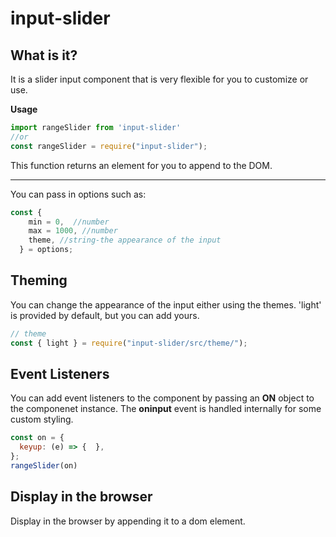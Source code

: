 # input-slider
## What is it?
It is a slider input component that is very flexible for you to customize or use.

**Usage**
```js
import rangeSlider from 'input-slider'
//or
const rangeSlider = require("input-slider");
```
This function returns an element for you to append to the DOM.

********
You can pass in options such as:
```js
const {
    min = 0,  //number
    max = 1000, //number
    theme, //string-the appearance of the input
  } = options;
```

## Theming
You can change the appearance of the input either using the themes. 'light' is provided by default, but you can add yours.
```js
// theme
const { light } = require("input-slider/src/theme/");
```

## Event Listeners
You can add event listeners to the component by passing an **ON** object to the componenet instance. The **oninput** event is handled internally for some custom styling.


```js
const on = {
  keyup: (e) => {  },
};
rangeSlider(on)
```
  

## Display in the browser

Display in the browser by appending it to a dom element.
